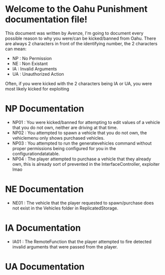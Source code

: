 # Welcome to the Oahu Punishment documentation file!

This document was written by Avenze, I'm going to document every possible reason to why you were/can be kicked/banned from Oahu. There are always 2 characters in front of the identifying number, the 2 characters can mean:

- NP : No Permission
- NE : Non Existant
- IA : Invalid Arguments
- UA : Unauthorized Action

Often, if you were kicked with the 2 characters being IA or UA, you were most likely kicked for exploiting

# NP Documentation

- NP01 : You were kicked/banned for attempting to edit values of a vehicle that you do not own, neither are driving at that time.
- NP02 : You attempted to spawn a vehicle that you do not own, the vehiclemenu only shows purchased vehicles.
- NP03 : You attempted to run the generatevehicles command without proper permissions being configured for you in the configurationdatatable.
- NP04 : The player attempted to purchase a vehicle that they already own, this is already sort of prevented in the InterfaceController, exploiter lmao

# NE Documentation

- NE01 : The vehicle that the player requested to spawn/purchase does not exist in the Vehicles folder in ReplicatedStorage.

# IA Documentation

- IA01 : The RemoteFunction that the player attempted to fire detected invalid arguments that were passed from the player.

# UA Documentation
